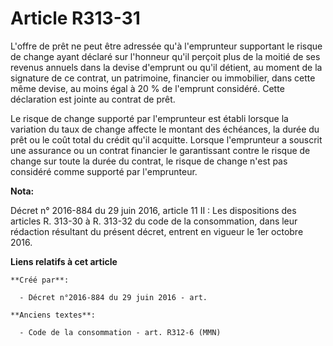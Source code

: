 # Article R313-31

L'offre de prêt ne peut être adressée qu'à l'emprunteur supportant le risque de change ayant déclaré sur l'honneur qu'il
perçoit plus de la moitié de ses revenus annuels dans la devise d'emprunt ou qu'il détient, au moment de la signature de ce
contrat, un patrimoine, financier ou immobilier, dans cette même devise, au moins égal à 20 % de l'emprunt considéré. Cette
déclaration est jointe au contrat de prêt.

Le risque de change supporté par l'emprunteur est établi lorsque la variation du taux de change affecte le montant des
échéances, la durée du prêt ou le coût total du crédit qu'il acquitte. Lorsque l'emprunteur a souscrit une assurance ou un
contrat financier le garantissant contre le risque de change sur toute la durée du contrat, le risque de change n'est pas
considéré comme supporté par l'emprunteur.

**Nota:**

Décret n° 2016-884 du 29 juin 2016, article 11 II : Les dispositions des articles R. 313-30 à R. 313-32 du code de la
consommation, dans leur rédaction résultant du présent décret, entrent en vigueur le 1er octobre 2016.

**Liens relatifs à cet article**

	**Créé par**:

	  - Décret n°2016-884 du 29 juin 2016 - art.

	**Anciens textes**:

	  - Code de la consommation - art. R312-6 (MMN)
